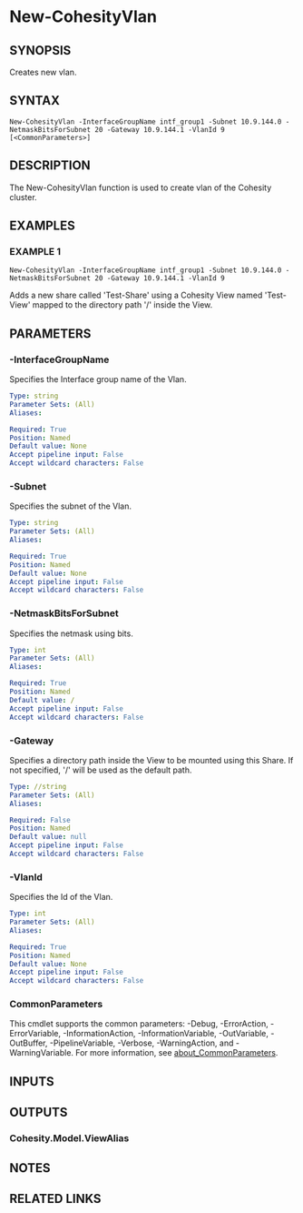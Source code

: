 # New-CohesityVlan

## SYNOPSIS
Creates new vlan.

## SYNTAX

```
New-CohesityVlan -InterfaceGroupName intf_group1 -Subnet 10.9.144.0 -NetmaskBitsForSubnet 20 -Gateway 10.9.144.1 -VlanId 9 [<CommonParameters>]
```

## DESCRIPTION
The New-CohesityVlan function is used to create vlan of the Cohesity cluster.

## EXAMPLES

### EXAMPLE 1
```
New-CohesityVlan -InterfaceGroupName intf_group1 -Subnet 10.9.144.0 -NetmaskBitsForSubnet 20 -Gateway 10.9.144.1 -VlanId 9
```

Adds a new share called 'Test-Share' using a Cohesity View named 'Test-View' mapped to the directory path '/' inside the View.

## PARAMETERS

### -InterfaceGroupName
Specifies the Interface group name of the Vlan.

```yaml
Type: string
Parameter Sets: (All)
Aliases:

Required: True
Position: Named
Default value: None
Accept pipeline input: False
Accept wildcard characters: False
```

### -Subnet
Specifies the subnet of the Vlan.

```yaml
Type: string
Parameter Sets: (All)
Aliases:

Required: True
Position: Named
Default value: None
Accept pipeline input: False
Accept wildcard characters: False
```

### -NetmaskBitsForSubnet
Specifies the netmask using bits.

```yaml
Type: int
Parameter Sets: (All)
Aliases:

Required: True
Position: Named
Default value: /
Accept pipeline input: False
Accept wildcard characters: False
```

### -Gateway
Specifies a directory path inside the View to be mounted using this Share.
If not specified, '/' will be used as the default path.

```yaml
Type: //string
Parameter Sets: (All)
Aliases:

Required: False
Position: Named
Default value: null
Accept pipeline input: False
Accept wildcard characters: False
```

### -VlanId
Specifies the Id of the Vlan.

```yaml
Type: int
Parameter Sets: (All)
Aliases:

Required: True
Position: Named
Default value: None
Accept pipeline input: False
Accept wildcard characters: False
```

### CommonParameters
This cmdlet supports the common parameters: -Debug, -ErrorAction, -ErrorVariable, -InformationAction, -InformationVariable, -OutVariable, -OutBuffer, -PipelineVariable, -Verbose, -WarningAction, and -WarningVariable. For more information, see [about_CommonParameters](http://go.microsoft.com/fwlink/?LinkID=113216).

## INPUTS

## OUTPUTS

### Cohesity.Model.ViewAlias
## NOTES

## RELATED LINKS
